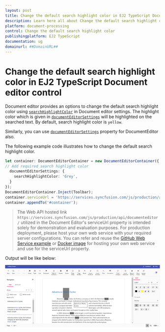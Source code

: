 ```yaml
---
layout: post
title: Change the default search highlight color in EJ2 TypeScript Document editor control | Syncfusion
description: Learn here all about Change the default search highlight color in Syncfusion EJ2 TypeScript Document editor control of Syncfusion Essential JS 2 and more.
platform: document-processing
control: Change the default search highlight color 
publishingplatform: EJ2 TypeScript
documentation: ug
domainurl: ##DomainURL##
---
```


# Change the default search highlight color in EJ2 TypeScript Document editor control

Document editor provides an options to change the default search highlight color using [`searchHighlightColor`](https://ej2.syncfusion.com/documentation/api/document-editor/documentEditorSettingsModel#searchhighlightcolor) in Document editor settings. The highlight color which is given in [`documentEditorSettings`](https://ej2.syncfusion.com/documentation/api/document-editor-container#documenteditorsettings) will be highlighted on the searched text. By default, search highlight color is `yellow`.

Similarly, you can use [`documentEditorSettings`](https://ej2.syncfusion.com/documentation/api/document-editor#documenteditorsettings) property for DocumentEditor also.

The following example code illustrates how to change the default search highlight color.

```ts
let container: DocumentEditorContainer = new DocumentEditorContainer({ enableToolbar: true,height: '590px',
// Add required search highlight color
  documentEditorSettings: {
    searchHighlightColor: 'Grey',
  }
});
DocumentEditorContainer.Inject(Toolbar);
container.serviceUrl = 'https://services.syncfusion.com/js/production/api/documenteditor/';
container.appendTo('#container');

```

> The Web API hosted link `https://services.syncfusion.com/js/production/api/documenteditor/` utilized in the Document Editor's serviceUrl property is intended solely for demonstration and evaluation purposes. For production deployment, please host your own web service with your required server configurations. You can refer and reuse the [GitHub Web Service example](https://github.com/SyncfusionExamples/EJ2-DocumentEditor-WebServices) or [Docker image](https://hub.docker.com/r/syncfusion/word-processor-server) for hosting your own web service and use for the serviceUrl property.

Output will be like below:

![How to change the default search highlight color](../images/search-color.png)